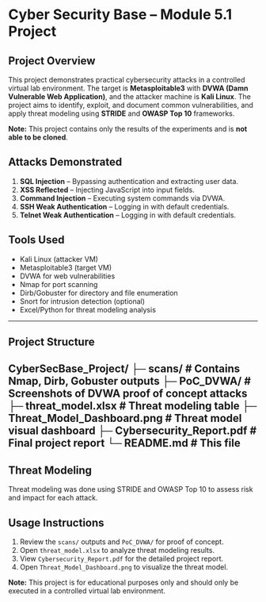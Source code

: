 # Cyber Security Base – Module 5.1 Project

## Project Overview

This project demonstrates practical cybersecurity attacks in a controlled virtual lab environment. The target is **Metasploitable3** with **DVWA (Damn Vulnerable Web Application)**, and the attacker machine is **Kali Linux**. The project aims to identify, exploit, and document common vulnerabilities, and apply threat modeling using **STRIDE** and **OWASP Top 10** frameworks.

**Note:** This project contains only the results of the experiments and is **not able to be cloned**.

## Attacks Demonstrated

1. **SQL Injection** – Bypassing authentication and extracting user data.
2. **XSS Reflected** – Injecting JavaScript into input fields.
3. **Command Injection** – Executing system commands via DVWA.
4. **SSH Weak Authentication** – Logging in with default credentials.
5. **Telnet Weak Authentication** – Logging in with default credentials.

## Tools Used

* Kali Linux (attacker VM)
* Metasploitable3 (target VM)
* DVWA for web vulnerabilities
* Nmap for port scanning
* Dirb/Gobuster for directory and file enumeration
* Snort for intrusion detection (optional)
* Excel/Python for threat modeling analysis
------------------------------------------------------------------------------------
## Project Structure


CyberSecBase_Project/
├─ scans/  # Contains Nmap, Dirb, Gobuster outputs
├─ PoC_DVWA/  # Screenshots of DVWA proof of concept attacks
├─ threat_model.xlsx  # Threat modeling table
├─ Threat_Model_Dashboard.png  # Threat model visual dashboard
├─ Cybersecurity_Report.pdf  # Final project report
└─ README.md  # This file
------------------------------------------------------------------------------------

## Threat Modeling

Threat modeling was done using STRIDE and OWASP Top 10 to assess risk and impact for each attack.

## Usage Instructions

1. Review the `scans/` outputs and `PoC_DVWA/` for proof of concept.
2. Open `threat_model.xlsx` to analyze threat modeling results.
3. View `Cybersecurity_Report.pdf` for the detailed project report.
4. Open `Threat_Model_Dashboard.png` to visualize the threat model.

**Note:** This project is for educational purposes only and should only be executed in a controlled virtual lab environment.
